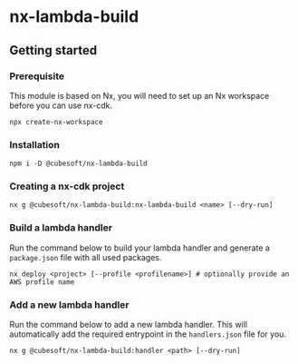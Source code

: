 # nx-lambda-build

## Getting started

### Prerequisite

This module is based on Nx, you will need to set up an Nx workspace before you can use nx-cdk.

```shell
npx create-nx-workspace
```

### Installation

```shell
npm i -D @cubesoft/nx-lambda-build
```

### Creating a nx-cdk project

```shell
nx g @cubesoft/nx-lambda-build:nx-lambda-build <name> [--dry-run]
```

### Build a lambda handler

Run the command below to build your lambda handler and generate a `package.json` file with all used packages.

```shell
nx deploy <project> [--profile <profilename>] # optionally provide an AWS profile name
```

### Add a new lambda handler

Run the command below to add a new lambda handler. This will automatically add the required entrypoint in the `handlers.json` file for you.

```shell
nx g @cubesoft/nx-lambda-build:handler <path> [--dry-run]
```
